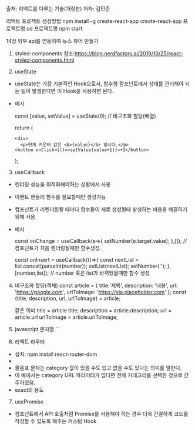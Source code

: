 출처: 리액트를 다루는 기술(개정판) 저자: 김민준

리액트 프로젝트 생성방법
npm install -g create-react-app
create-react-app 프로젝트명
cd 프로젝트명
npm start

14장 외부 api를 연동하여 뉴스 뷰어 만들기

1) styled-components
참조:https://blog.nerdfactory.ai/2019/10/25/react-styled-components.html


2) useState
- useState는 가장 기본적인 Hook으로서, 함수형 컴포넌트에서 상태를 관리해야 되는 일이 발생한다면
이 Hook을 사용하면 된다.
- 예시
	
	const [value, setValue] = useState(0); // 비구조화 할당(배열)
	
	return (
	
	  <div>
	    <p>현재 카운터 값은 <b>{value}</b> 입니다.</p>
	  <button onClick={()=>setValue(value+1)}>+1</button>
	
	);



3) useCallback
- 렌더링 성능을 최적화해야하는 상황에서 사용
- 이벤트 핸들러 함수를 필요할때만 생성가능
- 컴포넌트가 리렌더링될 때마다 함수들이 새로 생성될때 발생하는 비용을 해결하기 위해 사용

- 예시

	const onChange = useCallback(e=>{
		setNumber(e.target.value);
	},[]); // 컴포넌트가 처음 렌더링될때만 함수생성.

	const onInsert = useCallback(()=>{
		const nextList = list.concat(parseInt(number));
		setList(nextList);
		setNumber('');
	},[number,list]); // number 혹은 list가 바뀌었을때만 함수 생성



4) 비구조화 할당(객체)
	const article = {
	  title:'제목',
	  description: '내용',
	  url: 'https://google.com',
	  urlToImage: 'https://via.placeholder.com'
	};
	const {title, description, url, urlToImage} = article;

	같은 의미
	title = article.title;
	description = article.description;
	url = article.url
	urlToImage = article.urlToImage;



5) javascript 문자열 ``


6) 리액트 라우터
- 설치: npm install react-router-dom 
- <Route path="/:category?" component={}/>
- 물음표 문자는 category 값이 있을 수도 있고 없을 수도 있다는 의미를 말한다.
- 이 예에서는 category URL 파라미터가 없다면 전체 카테고리를 선택한 것으로 간주하였음.
- exact의 용도


7) usePromise
- 컴포넌트에서 API 호출처럼 Promise를 사용해야 하는 경우 더욱 간결하게 코드를 작성할 수 있도록 해주는 커스텀 Hook

